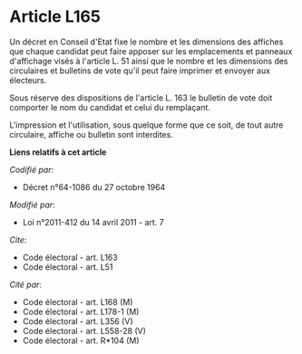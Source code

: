 # Article L165

Un décret en Conseil d'Etat fixe le nombre et les dimensions des affiches que chaque candidat peut faire apposer sur les
emplacements et panneaux d'affichage visés à l'article L. 51 ainsi que le nombre et les dimensions des circulaires et
bulletins de vote qu'il peut faire imprimer et envoyer aux électeurs. 

Sous réserve des dispositions de l'article L. 163 le bulletin de vote doit comporter le nom du candidat et celui du
remplaçant. 

L'impression et l'utilisation, sous quelque forme que ce soit, de tout autre circulaire, affiche ou bulletin sont interdites.

**Liens relatifs à cet article**

_Codifié par_:

  - Décret n°64-1086 du 27 octobre 1964

_Modifié par_:

  - Loi n°2011-412 du 14 avril 2011 - art. 7

_Cite_:

  - Code électoral - art. L163
  - Code électoral - art. L51

_Cité par_:

  - Code électoral - art. L168 (M)
  - Code électoral - art. L178-1 (M)
  - Code électoral - art. L356 (V)
  - Code électoral - art. L558-28 (V)
  - Code électoral - art. R*104 (M)

